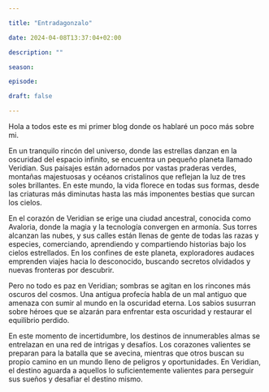 ```yaml
---

title: "Entradagonzalo"

date: 2024-04-08T13:37:04+02:00

description: ""

season:

episode:

draft: false

---
```


Hola a todos este es mi primer blog donde os hablaré un poco más sobre mi.

En un tranquilo rincón del universo, donde las estrellas danzan en la oscuridad del espacio infinito, se encuentra un pequeño planeta llamado Veridian. Sus paisajes están adornados por vastas praderas verdes, montañas majestuosas y océanos cristalinos que reflejan la luz de tres soles brillantes. En este mundo, la vida florece en todas sus formas, desde las criaturas más diminutas hasta las más imponentes bestias que surcan los cielos.

En el corazón de Veridian se erige una ciudad ancestral, conocida como Avaloria, donde la magia y la tecnología convergen en armonía. Sus torres alcanzan las nubes, y sus calles están llenas de gente de todas las razas y especies, comerciando, aprendiendo y compartiendo historias bajo los cielos estrellados. En los confines de este planeta, exploradores audaces emprenden viajes hacia lo desconocido, buscando secretos olvidados y nuevas fronteras por descubrir.

Pero no todo es paz en Veridian; sombras se agitan en los rincones más oscuros del cosmos. Una antigua profecía habla de un mal antiguo que amenaza con sumir al mundo en la oscuridad eterna. Los sabios susurran sobre héroes que se alzarán para enfrentar esta oscuridad y restaurar el equilibrio perdido.

En este momento de incertidumbre, los destinos de innumerables almas se entrelazan en una red de intrigas y desafíos. Los corazones valientes se preparan para la batalla que se avecina, mientras que otros buscan su propio camino en un mundo lleno de peligros y oportunidades. En Veridian, el destino aguarda a aquellos lo suficientemente valientes para perseguir sus sueños y desafiar el destino mismo.